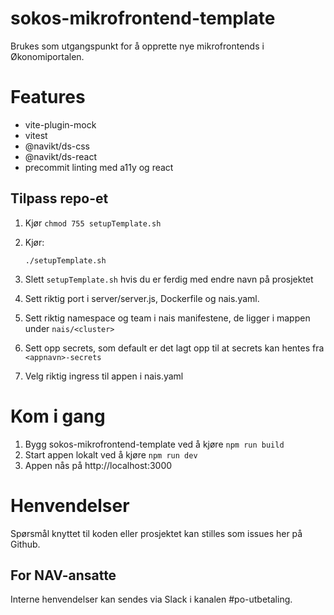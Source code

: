 # sokos-mikrofrontend-template

Brukes som utgangspunkt for å opprette nye mikrofrontends i Økonomiportalen.

# Features

- vite-plugin-mock
- vitest
- @navikt/ds-css
- @navikt/ds-react
- precommit linting med a11y og react

## Tilpass repo-et
1. Kjør `chmod 755 setupTemplate.sh`
2. Kjør:
   ```
   ./setupTemplate.sh
   ```
3. Slett `setupTemplate.sh` hvis du er ferdig med endre navn på prosjektet

4. Sett riktig port i server/server.js, Dockerfile og nais.yaml.
5. Sett riktig namespace og team i nais manifestene, de ligger i mappen under `nais/<cluster>`
6. Sett opp secrets, som default er det lagt opp til at secrets kan hentes fra `<appnavn>-secrets`
7. Velg riktig ingress til appen i nais.yaml

# Kom i gang

1. Bygg sokos-mikrofrontend-template ved å kjøre `npm run build`
2. Start appen lokalt ved å kjøre `npm run dev`
3. Appen nås på http://localhost:3000

# Henvendelser

Spørsmål knyttet til koden eller prosjektet kan stilles som issues her på Github.

## For NAV-ansatte

Interne henvendelser kan sendes via Slack i kanalen #po-utbetaling.